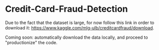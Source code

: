 # Credit-Card-Fraud-Detection

Due to the fact that the dataset is large, for now follow this link in order to download it: https://www.kaggle.com/mlg-ulb/creditcardfraud/download. 

Coming soon: automatically download the data locally, and proceed to "productionize" the code.
